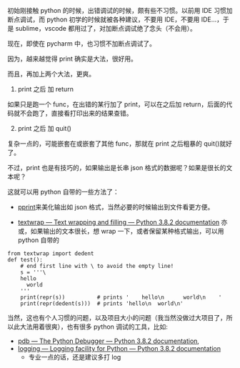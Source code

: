 
初始刚接触 python 的时候，出错调试的时候，颇有些不习惯。以前用 IDE 习惯加断点调试，而 python 初学的时候就被各种建议，不要用 IDE，不要用 IDE...，于是 sublime，vscode 都用过了，对加断点调试绝了念头（不会用）。

现在，即使在 pycharm 中，也习惯不加断点调试了。

因为，越来越觉得 print 确实是大法，很好用。

而且，再加上两个大法，更爽。

1. print 之后 加 return

如果只是跑一个 func，在出错的某行加了 print，可以在之后加 return，后面的代码就不会跑了，直接看打印出来的结果查错。

2. print 之后 加 quit()

复杂一点的，可能嵌套在或嵌套了其他 func，那就在 print 之后粗暴的 quit()就好了。

不过，print 也是有技巧的，如果输出是长串 json 格式的数据呢？如果是很长的文本呢？

这就可以用 python 自带的一些方法了：

- [pprint](https://docs.python.org/3/library/pprint.html#pprint.pprint)来美化输出如 json 格式，当然必要的时候输出到文件看更方便。

- [textwrap — Text wrapping and filling — Python 3.8.2 documentation](https://docs.python.org/3/library/textwrap.html)
亦或，如果输出的文本很长，想 wrap 一下，或者保留某种格式输出，可以用 python 自带的

```
from textwrap import dedent
def test():
    # end first line with \ to avoid the empty line!
    s = '''\
    hello
      world
    '''
    print(repr(s))          # prints '    hello\n      world\n    '
    print(repr(dedent(s)))  # prints 'hello\n  world\n'
```

当然，这也有个人习惯的问题，以及项目大小的问题（我当然没做过大项目了，所以此大法用着很爽），也有很多 python 调试的工具，比如:

- [pdb — The Python Debugger — Python 3.8.2 documentation](https://docs.python.org/3/library/pdb.html), 
- [logging — Logging facility for Python — Python 3.8.2 documentation](https://docs.python.org/3/library/logging.html)
  - 专业一点的话，还是建议多打 log